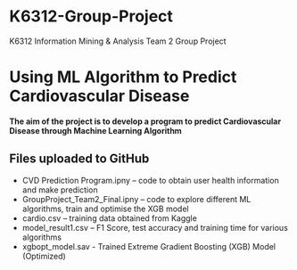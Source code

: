 # K6312-Group-Project
K6312 Information Mining &amp; Analysis Team 2 Group Project
# Using ML Algorithm to Predict Cardiovascular Disease
#### The aim of the project is to develop a program to predict Cardiovascular Disease through Machine Learning Algorithm
## Files uploaded to GitHub
- CVD Prediction Program.ipny – code to obtain user health information and make prediction
- GroupProject_Team2_Final.ipny – code to explore different ML algorithms, train and optimise the XGB model
- cardio.csv – training data obtained from Kaggle 
- model_result1.csv – F1 Score, test accuracy and training time for various algorithms
- xgbopt_model.sav - Trained Extreme Gradient Boosting (XGB) Model (Optimized)
